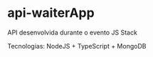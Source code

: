 # api-waiterApp

API desenvolvida durante o evento JS Stack

Tecnologias: NodeJS + TypeScript  + MongoDB

